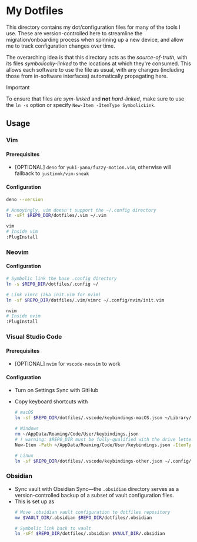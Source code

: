 # My Dotfiles

This directory contains my dot/configuration files for many of the tools I use.
These are version-controlled here to streamline the migration/onboarding process when spinning up a new device, and allow me to track configuration changes over time.

The overarching idea is that this directory acts as the *source-of-truth*, with its files *symbolically-linked* to the locations at which they're consumed.
This allows each software to use the file as usual, with any changes (including those from in-software interfaces) automatically propagating here.
> [!important]
> To ensure that files are *sym-linked* and **not** *hard-linked*, make sure to use the `ln -s` option or specify `New-Item -ItemType SymbolicLink`.

## Usage

### Vim

#### Prerequisites

- [OPTIONAL] `deno` for `yuki-yano/fuzzy-motion.vim`, otherwise will fallback to `justinmk/vim-sneak`

#### Configuration

```sh
deno --version

# Annoyingly, vim doesn't support the ~/.config directory
ln -sFf $REPO_DIR/dotfiles/.vim ~/.vim

vim
# Inside vim
:PlugInstall
```

### Neovim

#### Configuration

```sh
# Symbolic link the base .config directory
ln -s $REPO_DIR/dotfiles/.config ~/

# Link vimrc (aka init.vim for nvim)
ln -sf $REPO_DIR/dotfiles/.vim/vimrc ~/.config/nvim/init.vim

nvim
# Inside nvim
:PlugInstall
```

### Visual Studio Code

#### Prerequisites

- [OPTIONAL] `nvim` for `vscode-neovim` to work

#### Configuration

- Turn on Settings Sync with GitHub

- Copy keyboard shortcuts with
	```sh
	# macOS
	ln -sf $REPO_DIR/dotfiles/.vscode/keybindings-macOS.json ~/Library/Application\ Support/Code/User/keybindings.json
	
	# Windows
	rm ~/AppData/Roaming/Code/User/keybindings.json
	# ! warning: $REPO_DIR must be fully-qualified with the drive letter, '~' will not work!
	New-Item -Path ~/AppData/Roaming/Code/User/keybindings.json	-ItemType SymbolicLink -Value $REPO_DIR/dotfiles/.vscode/keybindings-other.json 
	
	# Linux
	ln -sf $REPO_DIR/dotfiles/.vscode/keybindings-other.json ~/.config/Code/User/keybindings.json
	```

### Obsidian

- Sync vault with Obsidian Sync—the `.obsidian` directory serves as a version-controlled backup of a subset of vault configuration files.
- This is set up as
	```sh
	# Move .obsidian vault configuration to dotfiles repository
	mv $VAULT_DIR/.obsidian $REPO_DIR/dotfiles/.obsidian

	# Symbolic link back to vault
	ln -sFf $REPO_DIR/dotfiles/.obsidian $VAULT_DIR/.obsidian
	```
